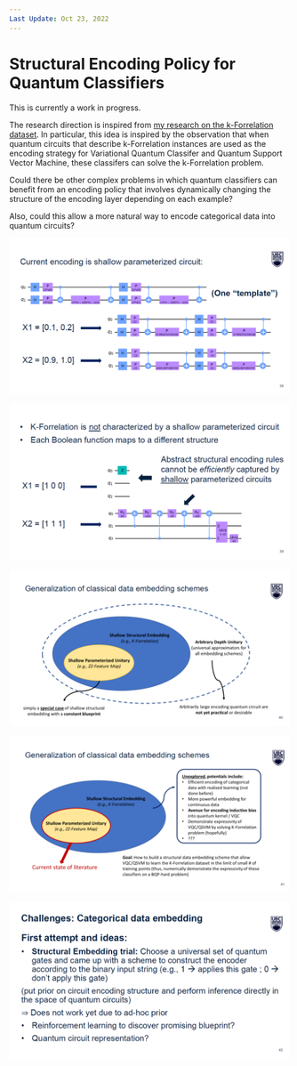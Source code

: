 ```yaml
---
Last Update: Oct 23, 2022
---
```


# Structural Encoding Policy for Quantum Classifiers

This is currently a work in progress.

The research direction is inspired from [my research on the k-Forrelation dataset](https://github.com/marklong-pg/k-forrelation-dataset). In particular, this idea is inspired by the observation that when quantum circuits that describe k-Forrelation instances are used as the encoding strategy for Variational Quantum Classifer and Quantum Support Vector Machine, these classifers can solve the k-Forrelation problem.

Could there be other complex problems in which quantum classifiers can benefit from an encoding policy that involves dynamically changing the structure of the encoding layer depending on each example? 

Also, could this allow a more natural way to encode categorical data into quantum circuits?

![image](.media/slide_1.png)

![image](.media/slide_2.png)

![image](.media/slide_3.png)

![image](.media/slide_4.png)

![image](.media/slide_5.png)
